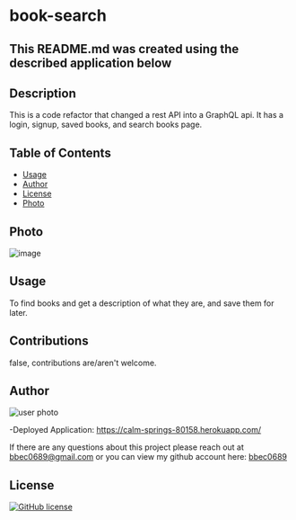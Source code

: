 # book-search

## This README.md was created using the described application below 

## Description
This is a code refactor that changed a rest API into a GraphQL api. It has a login, signup, saved books, and search books page. 

## Table of Contents


* [Usage](#usage)
* [Author](#questions)
* [License](#license)
* [Photo](#photo)

## Photo

![image](https://user-images.githubusercontent.com/71798106/114487007-14d3f180-9bcc-11eb-8659-e8aced4413cd.png)


## Usage

To find books and get a description of what they are, and save them for later.

## Contributions

false, contributions are/aren't welcome.

## Author
![user photo](https://avatars.githubusercontent.com/bbec0689?size=25)

-Deployed Application: https://calm-springs-80158.herokuapp.com/

If there are any questions about this project please reach out at bbec0689@gmail.com or you can view my github account here: [bbec0689](https://github.com/bbec0689)

## License 

[![GitHub license](https://img.shields.io/badge/licenseISC-License-red.svg)](https://shields.io/)
